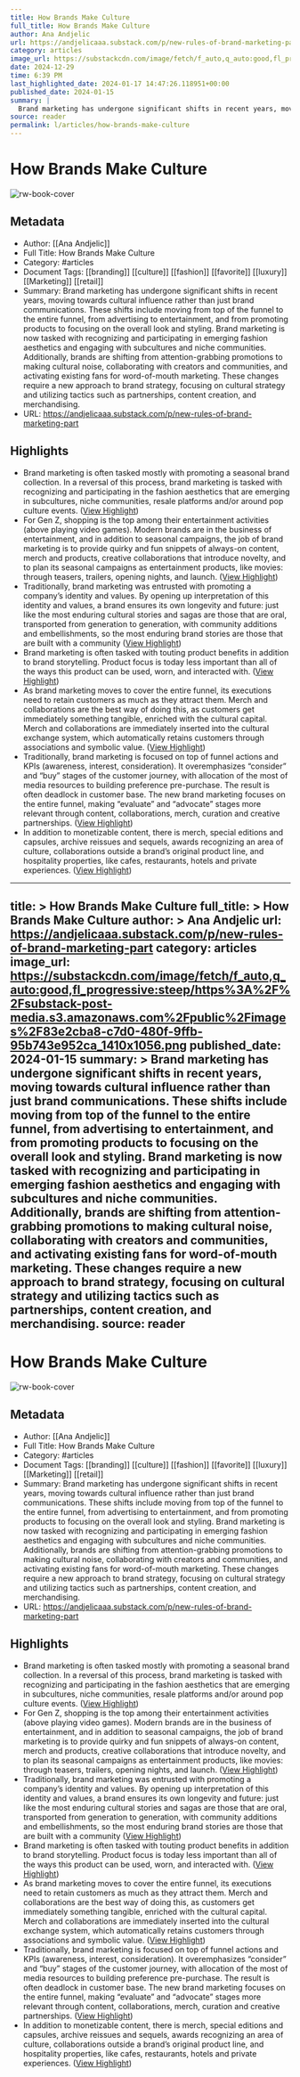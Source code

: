 ```yaml
---
title: How Brands Make Culture
full_title: How Brands Make Culture
author: Ana Andjelic
url: https://andjelicaaa.substack.com/p/new-rules-of-brand-marketing-part
category: articles
image_url: https://substackcdn.com/image/fetch/f_auto,q_auto:good,fl_progressive:steep/https%3A%2F%2Fsubstack-post-media.s3.amazonaws.com%2Fpublic%2Fimages%2F83e2cba8-c7d0-480f-9ffb-95b743e952ca_1410x1056.png
date: 2024-12-29
time: 6:39 PM
last_highlighted_date: 2024-01-17 14:47:26.118951+00:00
published_date: 2024-01-15
summary: |
  Brand marketing has undergone significant shifts in recent years, moving towards cultural influence rather than just brand communications. These shifts include moving from top of the funnel to the entire funnel, from advertising to entertainment, and from promoting products to focusing on the overall look and styling. Brand marketing is now tasked with recognizing and participating in emerging fashion aesthetics and engaging with subcultures and niche communities. Additionally, brands are shifting from attention-grabbing promotions to making cultural noise, collaborating with creators and communities, and activating existing fans for word-of-mouth marketing. These changes require a new approach to brand strategy, focusing on cultural strategy and utilizing tactics such as partnerships, content creation, and merchandising.
source: reader
permalink: l/articles/how-brands-make-culture
---
```

# How Brands Make Culture

![rw-book-cover](https://substackcdn.com/image/fetch/f_auto,q_auto:good,fl_progressive:steep/https%3A%2F%2Fsubstack-post-media.s3.amazonaws.com%2Fpublic%2Fimages%2F83e2cba8-c7d0-480f-9ffb-95b743e952ca_1410x1056.png)

## Metadata
- Author: [[Ana Andjelic]]
- Full Title: How Brands Make Culture
- Category: #articles
- Document Tags: [[branding]] [[culture]] [[fashion]] [[favorite]] [[luxury]] [[Marketing]] [[retail]] 
- Summary: Brand marketing has undergone significant shifts in recent years, moving towards cultural influence rather than just brand communications. These shifts include moving from top of the funnel to the entire funnel, from advertising to entertainment, and from promoting products to focusing on the overall look and styling. Brand marketing is now tasked with recognizing and participating in emerging fashion aesthetics and engaging with subcultures and niche communities. Additionally, brands are shifting from attention-grabbing promotions to making cultural noise, collaborating with creators and communities, and activating existing fans for word-of-mouth marketing. These changes require a new approach to brand strategy, focusing on cultural strategy and utilizing tactics such as partnerships, content creation, and merchandising.
- URL: https://andjelicaaa.substack.com/p/new-rules-of-brand-marketing-part

## Highlights
- Brand marketing is often tasked mostly with promoting a seasonal brand collection. In a reversal of this process, brand marketing is tasked with recognizing and participating in the fashion aesthetics that are emerging in subcultures, niche communities, resale platforms and/or around pop culture events. ([View Highlight](https://read.readwise.io/read/01hmbxwhxf96e5vydknwm8k493))
- For Gen Z, shopping is the top among their entertainment activities (above playing video games). Modern brands are in the business of entertainment, and in addition to seasonal campaigns, the job of brand marketing is to provide quirky and fun snippets of always-on content, merch and products, creative collaborations that introduce novelty, and to plan its seasonal campaigns as entertainment products, like movies: through teasers, trailers, opening nights, and launch. ([View Highlight](https://read.readwise.io/read/01hmbxxggd6ggnmgz0aw40jjg5))
- Traditionally, brand marketing was entrusted with promoting a company’s identity and values. By opening up interpretation of this identity and values, a brand ensures its own longevity and future: just like the most enduring cultural stories and sagas are those that are oral, transported from generation to generation, with community additions and embellishments, so the most enduring brand stories are those that are built with a community ([View Highlight](https://read.readwise.io/read/01hmby04m144hbchjg4h0xv3b6))
- Brand marketing is often tasked with touting product benefits in addition to brand storytelling. Product focus is today less important than all of the ways this product can be used, worn, and interacted with. ([View Highlight](https://read.readwise.io/read/01hmby0gsqf398h1hjwc0gk1x7))
- As brand marketing moves to cover the entire funnel, its executions need to retain customers as much as they attract them. Merch and collaborations are the best way of doing this, as customers get immediately something tangible, enriched with the cultural capital. Merch and collaborations are immediately inserted into the cultural exchange system, which automatically retains customers through associations and symbolic value. ([View Highlight](https://read.readwise.io/read/01hmby5ng9eymzrnnxns6bcwbw))
- Traditionally, brand marketing is focused on top of funnel actions and KPIs (awareness, interest, consideration). It overemphasizes “consider” and “buy” stages of the customer journey, with allocation of the most of media resources to building preference pre-purchase. The result is often deadlock in customer base. The new brand marketing focuses on the entire funnel, making “evaluate” and “advocate” stages more relevant through content, collaborations, merch, curation and creative partnerships. ([View Highlight](https://read.readwise.io/read/01hmby61fvfm5cg69htpr1qthj))
- In addition to monetizable content, there is merch, special editions and capsules, archive reissues and sequels, awards recognizing an area of culture, collaborations outside a brand’s original product line, and hospitality properties, like cafes, restaurants, hotels and private experiences. ([View Highlight](https://read.readwise.io/read/01hmby8aqkbwgzdpfg1xh83xfn))


---
title: >
  How Brands Make Culture
full_title: >
  How Brands Make Culture
author: >
  Ana Andjelic
url: https://andjelicaaa.substack.com/p/new-rules-of-brand-marketing-part
category: articles
image_url: https://substackcdn.com/image/fetch/f_auto,q_auto:good,fl_progressive:steep/https%3A%2F%2Fsubstack-post-media.s3.amazonaws.com%2Fpublic%2Fimages%2F83e2cba8-c7d0-480f-9ffb-95b743e952ca_1410x1056.png
published_date: 2024-01-15
summary: >
  Brand marketing has undergone significant shifts in recent years, moving towards cultural influence rather than just brand communications. These shifts include moving from top of the funnel to the entire funnel, from advertising to entertainment, and from promoting products to focusing on the overall look and styling. Brand marketing is now tasked with recognizing and participating in emerging fashion aesthetics and engaging with subcultures and niche communities. Additionally, brands are shifting from attention-grabbing promotions to making cultural noise, collaborating with creators and communities, and activating existing fans for word-of-mouth marketing. These changes require a new approach to brand strategy, focusing on cultural strategy and utilizing tactics such as partnerships, content creation, and merchandising.
source: reader
---
# How Brands Make Culture

![rw-book-cover](https://substackcdn.com/image/fetch/f_auto,q_auto:good,fl_progressive:steep/https%3A%2F%2Fsubstack-post-media.s3.amazonaws.com%2Fpublic%2Fimages%2F83e2cba8-c7d0-480f-9ffb-95b743e952ca_1410x1056.png)

## Metadata
- Author: [[Ana Andjelic]]
- Full Title: How Brands Make Culture
- Category: #articles
- Document Tags: [[branding]] [[culture]] [[fashion]] [[favorite]] [[luxury]] [[Marketing]] [[retail]] 
- Summary: Brand marketing has undergone significant shifts in recent years, moving towards cultural influence rather than just brand communications. These shifts include moving from top of the funnel to the entire funnel, from advertising to entertainment, and from promoting products to focusing on the overall look and styling. Brand marketing is now tasked with recognizing and participating in emerging fashion aesthetics and engaging with subcultures and niche communities. Additionally, brands are shifting from attention-grabbing promotions to making cultural noise, collaborating with creators and communities, and activating existing fans for word-of-mouth marketing. These changes require a new approach to brand strategy, focusing on cultural strategy and utilizing tactics such as partnerships, content creation, and merchandising.
- URL: https://andjelicaaa.substack.com/p/new-rules-of-brand-marketing-part

## Highlights
- Brand marketing is often tasked mostly with promoting a seasonal brand collection. In a reversal of this process, brand marketing is tasked with recognizing and participating in the fashion aesthetics that are emerging in subcultures, niche communities, resale platforms and/or around pop culture events. ([View Highlight](https://read.readwise.io/read/01hmbxwhxf96e5vydknwm8k493))
- For Gen Z, shopping is the top among their entertainment activities (above playing video games). Modern brands are in the business of entertainment, and in addition to seasonal campaigns, the job of brand marketing is to provide quirky and fun snippets of always-on content, merch and products, creative collaborations that introduce novelty, and to plan its seasonal campaigns as entertainment products, like movies: through teasers, trailers, opening nights, and launch. ([View Highlight](https://read.readwise.io/read/01hmbxxggd6ggnmgz0aw40jjg5))
- Traditionally, brand marketing was entrusted with promoting a company’s identity and values. By opening up interpretation of this identity and values, a brand ensures its own longevity and future: just like the most enduring cultural stories and sagas are those that are oral, transported from generation to generation, with community additions and embellishments, so the most enduring brand stories are those that are built with a community ([View Highlight](https://read.readwise.io/read/01hmby04m144hbchjg4h0xv3b6))
- Brand marketing is often tasked with touting product benefits in addition to brand storytelling. Product focus is today less important than all of the ways this product can be used, worn, and interacted with. ([View Highlight](https://read.readwise.io/read/01hmby0gsqf398h1hjwc0gk1x7))
- As brand marketing moves to cover the entire funnel, its executions need to retain customers as much as they attract them. Merch and collaborations are the best way of doing this, as customers get immediately something tangible, enriched with the cultural capital. Merch and collaborations are immediately inserted into the cultural exchange system, which automatically retains customers through associations and symbolic value. ([View Highlight](https://read.readwise.io/read/01hmby5ng9eymzrnnxns6bcwbw))
- Traditionally, brand marketing is focused on top of funnel actions and KPIs (awareness, interest, consideration). It overemphasizes “consider” and “buy” stages of the customer journey, with allocation of the most of media resources to building preference pre-purchase. The result is often deadlock in customer base. The new brand marketing focuses on the entire funnel, making “evaluate” and “advocate” stages more relevant through content, collaborations, merch, curation and creative partnerships. ([View Highlight](https://read.readwise.io/read/01hmby61fvfm5cg69htpr1qthj))
- In addition to monetizable content, there is merch, special editions and capsules, archive reissues and sequels, awards recognizing an area of culture, collaborations outside a brand’s original product line, and hospitality properties, like cafes, restaurants, hotels and private experiences. ([View Highlight](https://read.readwise.io/read/01hmby8aqkbwgzdpfg1xh83xfn))


